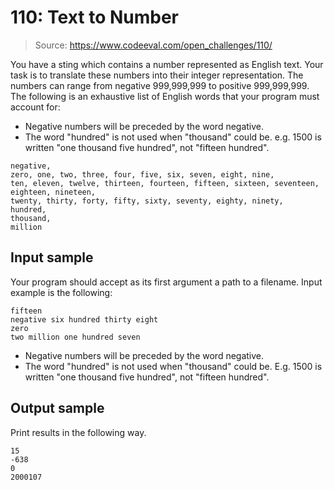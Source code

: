 # 110: Text to Number

> Source: https://www.codeeval.com/open_challenges/110/

You have a sting which contains a number represented as English text. Your task is to
translate these numbers into their integer representation. The numbers can range from
negative 999,999,999 to positive 999,999,999. The following is an exhaustive list of
English words that your program must account for:

+ Negative numbers will be preceded by the word negative.
+ The word "hundred" is not used when "thousand" could be. e.g. 1500 is written "one
  thousand five hundred", not "fifteen hundred".

```
negative,
zero, one, two, three, four, five, six, seven, eight, nine,
ten, eleven, twelve, thirteen, fourteen, fifteen, sixteen, seventeen, eighteen, nineteen,
twenty, thirty, forty, fifty, sixty, seventy, eighty, ninety,
hundred,
thousand,
million
```

## Input sample

Your program should accept as its first argument a path to a filename. Input example is
the following:

```
fifteen
negative six hundred thirty eight
zero
two million one hundred seven
```

- Negative numbers will be preceded by the word negative.
- The word "hundred" is not used when "thousand" could be. E.g. 1500 is written "one
  thousand five hundred", not "fifteen hundred".

## Output sample

Print results in the following way.

```
15
-638
0
2000107
```

